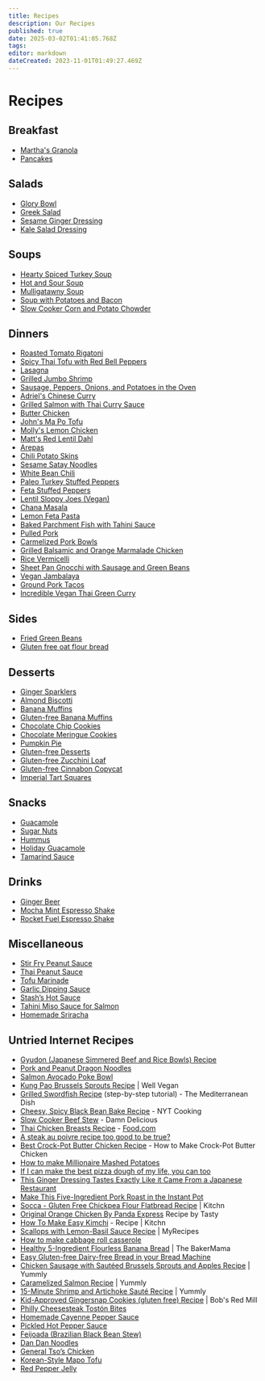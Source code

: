 ```yaml
---
title: Recipes
description: Our Recipes
published: true
date: 2025-03-02T01:41:05.768Z
tags: 
editor: markdown
dateCreated: 2023-11-01T01:49:27.469Z
---
```


# Recipes

## Breakfast

* [Martha's Granola](/recipes/breakfast/marthas-granola.md)
* [Pancakes](/recipes/breakfast/pancakes.md)

## Salads

* [Glory Bowl](/recipes/salads/glory-bowl.md)
* [Greek Salad](/recipes/salads/greek-salad.md)
* [Sesame Ginger Dressing](/recipes/salads/sesame-ginger-dressing.md)
* [Kale Salad Dressing](/recipes/salads/kale-salad-dressing.md)

## Soups

* [Hearty Spiced Turkey Soup](/recipes/soups/hearty-spiced-turkey-soup.md)
* [Hot and Sour Soup](https://www.allrecipes.com/recipe/13185/chinese-spicy-hot-and-sour-soup/)
* [Mulligatawny Soup](https://thewanderlustkitchen.com/indian-mulligatawny-soup)
* [Soup with Potatoes and Bacon](/recipes/soups/potato-bacon-soup.md)
* [Slow Cooker Corn and Potato Chowder](https://slowcookergourmet.net/slow-cooker-corn-and-potato-chowder/)

## Dinners

* [Roasted Tomato Rigatoni](/recipes/dinners/roasted-tomato-rigatoni.md)
* [Spicy Thai Tofu with Red Bell Peppers](/recipes/dinners/spicy-thai-tofu-with-red-bell-peppers.md)
* [Lasagna](/recipes/dinners/lasagna.md)
* [Grilled Jumbo Shrimp](/recipes/dinners/grilled-jumbo-shrimp.md)
* [Sausage, Peppers, Onions, and Potatoes in the Oven](/recipes/dinners/sausage-peppers-onions-and-potatoes-in-the-oven.md)
* [Adriel's Chinese Curry](/recipes/dinners/adriels-chinese-curry.md)
* [Grilled Salmon with Thai Curry Sauce](/recipes/dinners/grilled-salmon-with-thai-curry-sauce.md)
* [Butter Chicken](/recipes/dinners/butter-chicken.md)
* [John's Ma Po Tofu](/recipes/dinners/johns-ma-po-tofu.md)
* [Molly's Lemon Chicken](/recipes/dinners/mollys-lemon-chicken.md)
* [Matt's Red Lentil Dahl](/recipes/dinners/matts-red-lentil-dahl.md)
* [Arepas](/recipes/dinners/arepas.md)
* [Chili Potato Skins](/recipes/dinners/chili-potato-skins.md)
* [Sesame Satay Noodles](/recipes/dinners/sesame-satay-noodles.md)
* [White Bean Chili](/recipes/dinners/white-bean-chili.md)
* [Paleo Turkey Stuffed Peppers](http://www.foodnetwork.ca/recipe/paleo-turkey-stuffed-peppers/16964/)
* [Feta Stuffed Peppers](https://www.umassmed.edu/nutrition/ibd-aid/entrees/oat-stuffed-peppers/)
* [Lentil Sloppy Joes (Vegan)](http://kblog.lunchboxbunch.com/2015/07/lentil-sloppy-joes.html?m=1)
* [Chana Masala](https://www.seriouseats.com/recipes/2016/04/channa-masala-recipe.html)
* [Lemon Feta Pasta](https://themom100.com/recipe/linguine-lemon-feta-basil/)
* [Baked Parchment Fish with Tahini Sauce](https://www.umassmed.edu/nutrition/ibd-aid/entrees/baked-fish-in-a-parcel-with-miso-sauce/)
* [Pulled Pork](http://allrecipes.com/recipe/92462/slow-cooker-texas-pulled-pork/)
* [Carmelized Pork Bowls](https://www.recipetineats.com/vietnamese-caramelised-pork-bowls/)
* [Grilled Balsamic and Orange Marmalade Chicken](http://www.kensfoods.com/recdetail.php?id=148)
* [Rice Vermicelli](http://www.saucy-spatula.com/recipes/singapore-style-rice-vermicelli/Singapore-style)
* [Sheet Pan Gnocchi with Sausage and Green Beans](/recipes/miscellaneous/sheet-pan-gnocchi-with-sausage-and-green-beans.md)
* [Vegan Jambalaya](/recipes/dinners/vegan-jambalaya.md)
* [Ground Pork Tacos](/recipes/dinners/ground-pork-tacos.md)
* [Incredible Vegan Thai Green Curry](https://rainbowplantlife.com/vegan-thai-green-curry/#recipe)

## Sides

* [Fried Green Beans](/recipes/sides/fried-green-beans.md)
* [Gluten free oat flour bread](https://www.abbeyverigin.com/gluten-free-oat-flour-sandwich-bread-recipe/)
## Desserts

* [Ginger Sparklers](/recipes/desserts/ginger-sparklers.md)
* [Almond Biscotti](/recipes/desserts/almond-biscotti.md)
* [Banana Muffins](/recipes/desserts/banana-muffins.md)
* [Gluten-free Banana Muffins](/recipes/desserts/gluten-free-banana-muffins.md)
* [Chocolate Chip Cookies](/recipes/desserts/chocolate-chip-cookies.md)
* [Chocolate Meringue Cookies](/recipes/desserts/chocolate-meringue-cookies.md)
* [Pumpkin Pie](/recipes/desserts/pumpkin-pie.md)
* [Gluten-free Desserts](http://www.onegreenplanet.org/vegan-food/soy-free-gluten-free-and-dairy-free-desserts/)
* [Gluten-free Zucchini Loaf](https://meaningfuleats.com/gluten-free-zucchini-bread/)
* [Gluten-free Cinnabon Copycat](https://recreatinghappiness.com/breakfast-recipes/gluten-free-cinnabon-copycat-cinnamon-roll-recipe-updated-and-now-easier-to-make/)
* [Imperial Tart Squares](/recipes/desserts/imperial-tart-squares.md)

## Snacks

* [Guacamole](/recipes/snacks/guacamole.md)
* [Sugar Nuts](/recipes/snacks/sugar-nuts.md)
* [Hummus](/recipes/snacks/hummus.md)
* [Holiday Guacamole](/recipes/snacks/holiday-guacamole.md)
* [Tamarind Sauce](/recipes/snacks/tamarind-sauce.md)

## Drinks

* [Ginger Beer](/recipes/drinks/ginger-beer.md)
* [Mocha Mint Espresso Shake](/recipes/drinks/mocha-mint-espresso-shake.md)
* [Rocket Fuel Espresso Shake](/recipes/drinks/rocket-fuel-espresso-shake.md)

## Miscellaneous

* [Stir Fry Peanut Sauce](/recipes/miscellaneous/stir-fry-peanut-sauce.md)
* [Thai Peanut Sauce](/recipes/miscellaneous/thai-peanut-sauce.md)
* [Tofu Marinade](/recipes/miscellaneous/tofu-marinade.md)
* [Garlic Dipping Sauce](/recipes/miscellaneous/garlic-dipping-sauce.md)
* [Stash’s Hot Sauce](/recipes/miscellaneous/stashs-hot-sauce.md)
* [Tahini Miso Sauce for Salmon](https://www.umassmed.edu/nutrition/ibd-aid/entrees/baked-fish-in-a-parcel-with-miso-sauce/)
* [Homemade Sriracha](https://www.allrecipes.com/recipe/235276/how-to-make-homemade-sriracha-sauce/)

## Untried Internet Recipes

* [Gyudon (Japanese Simmered Beef and Rice Bowls) Recipe](https://www.seriouseats.com/gyudon-japanese-simmered-beef-and-rice-bowl-recipe)
* [Pork and Peanut Dragon Noodles](https://www.budgetbytes.com/pork-peanut-dragon-noodles/)
* [Salmon Avocado Poke Bowl](https://www.simplyrecipes.com/recipes/salmon_avocado_poke_bowl/)
* [Kung Pao Brussels Sprouts Recipe](https://wellvegan.com/side/spicy-kung-pao-brussels-sprouts?fbclid=IwAR0cAcGLWgpZ5z777HG6YniUuC5oOoKdicKwe8kXlP34VuTbAxo_mTAOjhc) | Well Vegan
* [Grilled Swordfish Recipe](https://www.themediterraneandish.com/grilled-swordfish-recipe/) (step-by-step tutorial) - The Mediterranean Dish
* [Cheesy, Spicy Black Bean Bake Recipe](https://cooking.nytimes.com/recipes/1020705-cheesy-spicy-black-bean-bake) - NYT Cooking
* [Slow Cooker Beef Stew](https://damndelicious.net/2016/10/07/slow-cooker-beef-stew/) - Damn Delicious
* [Thai Chicken Breasts Recipe](https://www.food.com/recipe/thai-chicken-breasts-108105?c=print&rid=108105&fbclid=IwAR0JTxvFn1sdcZQioa8tbiqJvR9v--Lqjx3BRGbpSnbReBIAIcXrpbHm9AE) - [Food.com](http://Food.com)
* [A steak au poivre recipe too good to be true?](https://thetakeout.com/recipe-steak-au-poivre-marco-pierre-white-1832713940)
* [Best Crock-Pot Butter Chicken Recipe](https://www.delish.com/cooking/recipe-ideas/recipes/a57494/crock-pot-butter-chicken-recipe/) - How to Make Crock-Pot Butter Chicken
* [How to make Millionaire Mashed Potatoes](https://thetakeout.com/how-to-make-millionaire-mashed-potatoes-1821637928)
* [If I can make the best pizza dough of my life, you can too](https://thetakeout.com/recipe-how-to-make-pizza-dough-1827812406)
* [This Ginger Dressing Tastes Exactly Like it Came From a Japanese Restaurant](https://skillet.lifehacker.com/this-ginger-dressing-tastes-exactly-like-it-came-from-a-1827997044)
* [Make This Five-Ingredient Pork Roast in the Instant Pot](https://skillet.lifehacker.com/this-kimchi-pork-roast-will-warm-you-to-your-bones-1829755972)
* [Socca - Gluten Free Chickpea Flour Flatbread Recipe](https://www.thekitchn.com/how-to-make-socca-a-naturally-gluten-free-chickpea-flatbread-cooking-lessons-from-the-kitchn-169513?utm_source=facebook&utm_medium=social&utm_campaign=managed) | Kitchn
* [Original Orange Chicken By Panda Express](https://tasty.co/recipe/original-orange-chicken-by-panda-express) Recipe by Tasty
* [How To Make Easy Kimchi](https://www.thekitchn.com/how-to-make-easy-kimchi-at-home-189390) - Recipe | Kitchn
* [Scallops with Lemon-Basil Sauce Recipe](https://www.myrecipes.com/recipe/scallops-lemon-basil-sauce) | MyRecipes
* [How to make cabbage roll casserole](https://casserole.cooktopcove.com/2017/03/08/how-to-make-cabbage-roll-casserole-/?src=fbfan_59124&t=fbunpub_casserolekitchen&up=20170429)
* [Healthy 5-Ingredient Flourless Banana Bread](https://thebakermama.com/recipes/5-ingredient-flourless-banana-bread/) | The BakerMama
* [Easy Gluten-free Dairy-free Bread in your Bread Machine](https://mygluten-freekitchen.com/easy-gluten-free-dairy-free-bread-in-bread-machine/)
* [Chicken Sausage with Sautéed Brussels Sprouts and Apples Recipe](https://www.yummly.com/recipe/Chicken-Sausage-with-Sauteed-Brussels-Sprouts-and-Apples-1979764) | Yummly
* [Caramelized Salmon Recipe](https://www.yummly.com/recipe/Caramelized-Salmon-1741600) | Yummly
* [15-Minute Shrimp and Artichoke Sauté Recipe](https://www.yummly.com/recipe/15-Minute-Shrimp-and-Artichoke-Saute-1071895) | Yummly
* [Kid-Approved Gingersnap Cookies (gluten free) Recipe](https://www.bobsredmill.com/recipes/how-to-make/kid-approved-gingersnap-cookies-gluten-free/) | Bob's Red Mill
* [Philly Cheesesteak Tostón Bites](https://hispanickitchen.com/recipes/philly-cheesesteak-toston-bites/#.WE3Oqvd401s.facebook)
* [Homemade Cayenne Pepper Sauce](https://www.chilipeppermadness.com/recipes/cayenne-pepper-sauce/)
* [Pickled Hot Pepper Sauce](http://phickle.com/we-can-phickle-that-hot-pepper-sauce/)
* [Feijoada (Brazilian Black Bean Stew)](https://www.curiouscuisiniere.com/feijoada-brazilian-black-bean-stew/)
* [Dan Dan Noodles](https://thewoksoflife.com/dan-dan-noodles/)
* [General Tso’s Chicken](https://basicswithbabish.co/basicsepisodes/generaltsoschicken)
* [Korean-Style Mapo Tofu](https://shop.momofuku.com/blogs/recipes/korean-style-mapo-tofu-over-noodles?utm_source=Engaged+60+Day+w%2Fo+Gmail&utm_medium=email&utm_campaign=082723+-++%40jamesyworld+Recipe+%2801H8Q4MZJ9Z9AQ0RP4ZZHG3D55%29&utm_klaviyo_id=01H01F5DFN8DW6VXESDYNAD6P2&_kx=sTzuSZDeVUkLvV-NtOOPp4evXoN4BSJBvzzLTRVPl20%3D.Xmer2E)
* [Red Pepper Jelly](https://lifehacker.com/easy-pepper-jelly-recipe-for-canning-1850809366?utm_source=regular)
